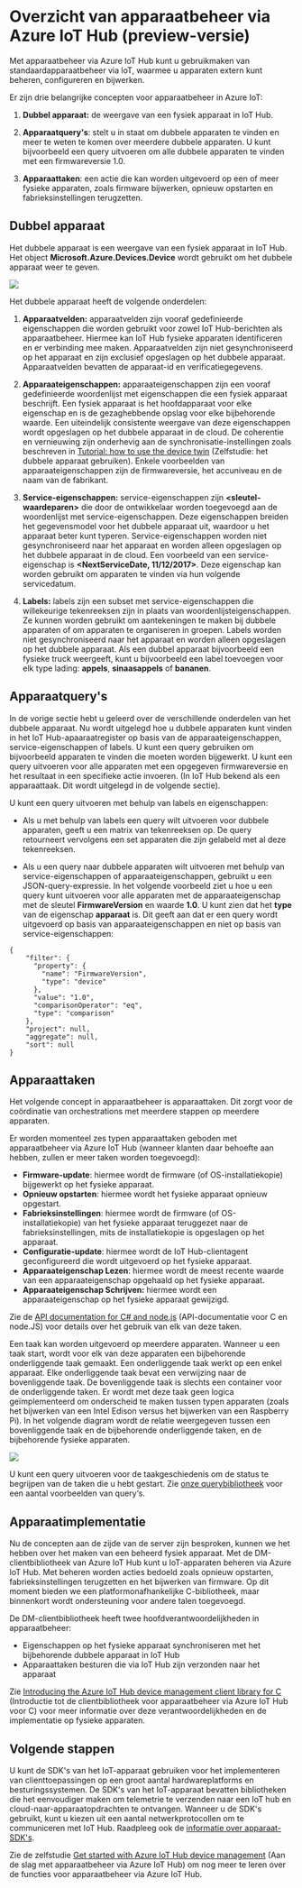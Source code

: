 <properties
 pageTitle="Overzicht van apparaatbeheer | Microsoft Azure"
 description="Overzicht van apparaatbeheer via Azure IoT Hub: dubbele apparaten, apparaatquery‘s, apparaattaken"
 services="iot-hub"
 documentationCenter=""
 authors="juanjperez"
 manager="timlt"
 editor=""/>

<tags
 ms.service="iot-hub"
 ms.devlang="na"
 ms.topic="get-started-article"
 ms.tgt_pltfrm="na"
 ms.workload="na"
 ms.date="04/29/2016"
 ms.author="juanpere"/>

# Overzicht van apparaatbeheer via Azure IoT Hub (preview-versie)

Met apparaatbeheer via Azure IoT Hub kunt u gebruikmaken van standaardapparaatbeheer via loT, waarmee u apparaten extern kunt beheren, configureren en bijwerken.

Er zijn drie belangrijke concepten voor apparaatbeheer in Azure IoT:

1.  **Dubbel apparaat:** de weergave van een fysiek apparaat in IoT Hub.

2.  **Apparaatquery's**: stelt u in staat om dubbele apparaten te vinden en meer te weten te komen over meerdere dubbele apparaten. U kunt bijvoorbeeld een query uitvoeren om alle dubbele apparaten te vinden met een firmwareversie 1.0.

3.  **Apparaattaken**: een actie die kan worden uitgevoerd op een of meer fysieke apparaten, zoals firmware bijwerken, opnieuw opstarten en fabrieksinstellingen terugzetten.

## Dubbel apparaat

Het dubbele apparaat is een weergave van een fysiek apparaat in IoT Hub. Het object **Microsoft.Azure.Devices.Device** wordt gebruikt om het dubbele apparaat weer te geven.

![][img-twin]

Het dubbele apparaat heeft de volgende onderdelen:

1.  **Apparaatvelden:** apparaatvelden zijn vooraf gedefinieerde eigenschappen die worden gebruikt voor zowel IoT Hub-berichten als apparaatbeheer. Hiermee kan IoT Hub fysieke apparaten identificeren en er verbinding mee maken. Apparaatvelden zijn niet gesynchroniseerd op het apparaat en zijn exclusief opgeslagen op het dubbele apparaat. Apparaatvelden bevatten de apparaat-id en verificatiegegevens.

2.  **Apparaateigenschappen:** apparaateigenschappen zijn een vooraf gedefinieerde woordenlijst met eigenschappen die een fysiek apparaat beschrijft. Een fysiek apparaat is het hoofdapparaat voor elke eigenschap en is de gezaghebbende opslag voor elke bijbehorende waarde. Een uiteindelijk consistente weergave van deze eigenschappen wordt opgeslagen op het dubbele apparaat in de cloud. De coherentie en vernieuwing zijn onderhevig aan de synchronisatie-instellingen zoals beschreven in [Tutorial: how to use the device twin][lnk-tutorial-twin] (Zelfstudie: het dubbele apparaat gebruiken). Enkele voorbeelden van apparaateigenschappen zijn de firmwareversie, het accuniveau en de naam van de fabrikant.

3.  **Service-eigenschappen:** service-eigenschappen zijn **&lt;sleutel-waardeparen&gt;** die door de ontwikkelaar worden toegevoegd aan de woordenlijst met service-eigenschappen. Deze eigenschappen breiden het gegevensmodel voor het dubbele apparaat uit, waardoor u het apparaat beter kunt typeren. Service-eigenschappen worden niet gesynchroniseerd naar het apparaat en worden alleen opgeslagen op het dubbele apparaat in de cloud. Een voorbeeld van een service-eigenschap is **&lt;NextServiceDate, 11/12/2017&gt;**. Deze eigenschap kan worden gebruikt om apparaten te vinden via hun volgende servicedatum.

4.  **Labels:** labels zijn een subset met service-eigenschappen die willekeurige tekenreeksen zijn in plaats van woordenlijsteigenschappen. Ze kunnen worden gebruikt om aantekeningen te maken bij dubbele apparaten of om apparaten te organiseren in groepen. Labels worden niet gesynchroniseerd naar het apparaat en worden alleen opgeslagen op het dubbele apparaat. Als een dubbel apparaat bijvoorbeeld een fysieke truck weergeeft, kunt u bijvoorbeeld een label toevoegen voor elk type lading: **appels**, **sinaasappels** of **bananen**.

## Apparaatquery's

In de vorige sectie hebt u geleerd over de verschillende onderdelen van het dubbele apparaat. Nu wordt uitgelegd hoe u dubbele apparaten kunt vinden in het IoT Hub-apaaraatregister op basis van de apparaateigenschappen, service-eigenschappen of labels. U kunt een query gebruiken om bijvoorbeeld apparaten te vinden die moeten worden bijgewerkt. U kunt een query uitvoeren voor alle apparaten met een opgegeven firmwareversie en het resultaat in een specifieke actie invoeren. (In IoT Hub bekend als een apparaattaak. Dit wordt uitgelegd in de volgende sectie).

U kunt een query uitvoeren met behulp van labels en eigenschappen:

-   Als u met behulp van labels een query wilt uitvoeren voor dubbele apparaten, geeft u een matrix van tekenreeksen op. De query retourneert vervolgens een set apparaten die zijn gelabeld met al deze tekenreeksen.

-   Als u een query naar dubbele apparaten wilt uitvoeren met behulp van service-eigenschappen of apparaateigenschappen, gebruikt u een JSON-query-expressie. In het volgende voorbeeld ziet u hoe u een query kunt uitvoeren voor alle apparaten met de apparaateigenschap met de sleutel **FirmwareVersion** en waarde **1.0**. U kunt zien dat het **type** van de eigenschap **apparaat** is. Dit geeft aan dat er een query wordt uitgevoerd op basis van apparaateigenschappen en niet op basis van service-eigenschappen:

  ```
  {                           
      "filter": {                  
        "property": {                
          "name": "FirmwareVersion",   
          "type": "device"             
        },                           
        "value": "1.0",              
        "comparisonOperator": "eq",  
        "type": "comparison"         
      },                           
      "project": null,             
      "aggregate": null,           
      "sort": null                 
  }
  ```

## Apparaattaken

Het volgende concept in apparaatbeheer is apparaattaken. Dit zorgt voor de coördinatie van orchestrations met meerdere stappen op meerdere apparaten.

Er worden momenteel zes typen apparaattaken geboden met apparaatbeheer via Azure IoT Hub (wanneer klanten daar behoefte aan hebben, zullen er meer taken worden toegevoegd):

- **Firmware-update**: hiermee wordt de firmware (of OS-installatiekopie) bijgewerkt op het fysieke apparaat.
- **Opnieuw opstarten**: hiermee wordt het fysieke apparaat opnieuw opgestart.
- **Fabrieksinstellingen**: hiermee wordt de firmware (of OS-installatiekopie) van het fysieke apparaat teruggezet naar de fabrieksinstellingen, mits de installatiekopie is opgeslagen op het apparaat.
- **Configuratie-update**: hiermee wordt de IoT Hub-clientagent geconfigureerd die wordt uitgevoerd op het fysieke apparaat.
- **Apparaateigenschap Lezen**: hiermee wordt de meest recente waarde van een apparaateigenschap opgehaald op het fysieke apparaat.
- **Apparaateigenschap Schrijven:** hiermee wordt een apparaateigenschap op het fysieke apparaat gewijzigd.

Zie de [API documentation for C\# and node.js][lnk-apidocs] (API-documentatie voor C en node.JS) voor details over het gebruik van elk van deze taken.

Een taak kan worden uitgevoerd op meerdere apparaten. Wanneer u een taak start, wordt voor elk van deze apparaten een bijbehorende onderliggende taak gemaakt. Een onderliggende taak werkt op een enkel apparaat. Elke onderliggende taak bevat een verwijzing naar de bovenliggende taak. De bovenliggende taak is slechts een container voor de onderliggende taken. Er wordt met deze taak geen logica geïmplementeerd om onderscheid te maken tussen typen apparaten (zoals het bijwerken van een Intel Edison versus het bijwerken van een Raspberry Pi). In het volgende diagram wordt de relatie weergegeven tussen een bovenliggende taak en de bijbehorende onderliggende taken, en de bijbehorende fysieke apparaten.

![][img-jobs]

U kunt een query uitvoeren voor de taakgeschiedenis om de status te begrijpen van de taken die u hebt gestart. Zie [onze querybibliotheek][lnk-query-samples] voor een aantal voorbeelden van query‘s.

## Apparaatimplementatie

Nu de concepten aan de zijde van de server zijn besproken, kunnen we het hebben over het maken van een beheerd fysiek apparaat. Met de DM-clientbibliotheek van Azure IoT Hub kunt u IoT-apparaten beheren via Azure IoT Hub. Met beheren worden acties bedoeld zoals opnieuw opstarten, fabrieksinstellingen terugzetten en het bijwerken van firmware.  Op dit moment bieden we een platformonafhankelijke C-bibliotheek, maar binnenkort wordt ondersteuning voor andere talen toegevoegd.  

De DM-clientbibliotheek heeft twee hoofdverantwoordelijkheden in apparaatbeheer:

- Eigenschappen op het fysieke apparaat synchroniseren met het bijbehorende dubbele apparaat in IoT Hub
- Apparaattaken besturen die via IoT Hub zijn verzonden naar het apparaat

Zie [Introducing the Azure IoT Hub device management client library for C][lnk-library-c] (Introductie tot de clientbibliotheek voor apparaatbeheer via Azure IoT Hub voor C) voor meer informatie over deze verantwoordelijkheden en de implementatie op fysieke apparaten.

## Volgende stappen

U kunt de SDK's van het IoT-apparaat gebruiken voor het implementeren van clienttoepassingen op een groot aantal hardwareplatforms en besturingssystemen. De SDK's van het IoT-apparaat bevatten bibliotheken die het eenvoudiger maken om telemetrie te verzenden naar een IoT hub en cloud-naar-apparaatopdrachten te ontvangen. Wanneer u de SDK's gebruikt, kunt u kiezen uit een aantal netwerkprotocollen om te communiceren met IoT Hub. Raadpleeg ook de [informatie over apparaat-SDK's][lnk-apparaat-SDK‘s].

Zie de zelfstudie [Get started with Azure IoT Hub device management][lnk-get-started] (Aan de slag met apparaatbeheer via Azure IoT Hub) om nog meer te leren over de functies voor apparaatbeheer via Azure IoT Hub.

<!-- Images and links -->
[img-twin]: media/iot-hub-device-management-overview/image1.png
[img-jobs]: media/iot-hub-device-management-overview/image2.png
[img-client]: media/iot-hub-device-management-overview/image3.png

[lnk-lwm2m]: http://technical.openmobilealliance.org/Technical/technical-information/release-program/current-releases/oma-lightweightm2m-v1-0
[lnk-library-c]: iot-hub-device-management-library.md
[lnk-get-started]: iot-hub-device-management-get-started.md
[lnk-tutorial-twin]: iot-hub-device-management-device-twin.md
[lnk-apidocs]: http://azure.github.io/azure-iot-sdks/
[lnk-query-samples]: https://github.com/Azure/azure-iot-sdks/blob/dmpreview/doc/get_started/dm_queries/query-samples.md
[lnk-apparaat-SDK‘s]: https://github.com/Azure/azure-iot-sdks



<!----HONumber=ago16_HO4-->


